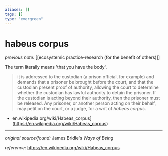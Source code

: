 ```yaml
---
aliases: []
tags: []
type: "evergreen"
---
```


# habeus corpus

_previous note:_ [[ecosystemic practice-research (for the benefit of others)]]

The term literally means 'that you have the body'. 

> it is addressed to the custodian (a prison official, for example) and demands that a prisoner be brought before the court, and that the custodian present proof of authority, allowing the court to determine whether the custodian has lawful authority to detain the prisoner. If the custodian is acting beyond their authority, then the prisoner must be released. Any prisoner, or another person acting on their behalf, may petition the court, or a judge, for a writ of _habeas corpus_. 

- en.wikipedia.org/wiki/Habeas_corpus](https://en.wikipedia.org/wiki/Habeas_corpus)

---

_original source/found:_ James Bridle's _Ways of Being_

_reference:_ <https://en.wikipedia.org/wiki/Habeas_corpus>



